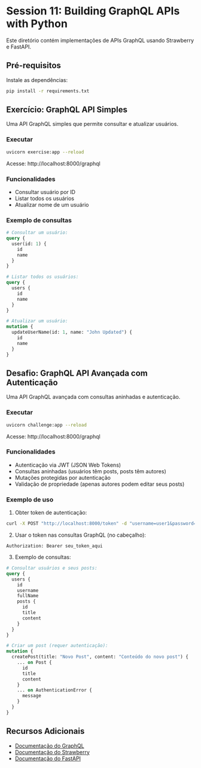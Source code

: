 # Session 11: Building GraphQL APIs with Python

Este diretório contém implementações de APIs GraphQL usando Strawberry e FastAPI.

## Pré-requisitos

Instale as dependências:

```bash
pip install -r requirements.txt
```

## Exercício: GraphQL API Simples

Uma API GraphQL simples que permite consultar e atualizar usuários.

### Executar

```bash
uvicorn exercise:app --reload
```

Acesse: http://localhost:8000/graphql

### Funcionalidades
- Consultar usuário por ID
- Listar todos os usuários
- Atualizar nome de um usuário

### Exemplo de consultas

```graphql
# Consultar um usuário:
query {
  user(id: 1) {
    id
    name
  }
}

# Listar todos os usuários:
query {
  users {
    id
    name
  }
}

# Atualizar um usuário:
mutation {
  updateUserName(id: 1, name: "John Updated") {
    id
    name
  }
}
```

## Desafio: GraphQL API Avançada com Autenticação

Uma API GraphQL avançada com consultas aninhadas e autenticação.

### Executar

```bash
uvicorn challenge:app --reload
```

Acesse: http://localhost:8000/graphql

### Funcionalidades
- Autenticação via JWT (JSON Web Tokens)
- Consultas aninhadas (usuários têm posts, posts têm autores)
- Mutações protegidas por autenticação
- Validação de propriedade (apenas autores podem editar seus posts)

### Exemplo de uso

1. Obter token de autenticação:

```bash
curl -X POST "http://localhost:8000/token" -d "username=user1&password=secret1"
```

2. Usar o token nas consultas GraphQL (no cabeçalho):

```
Authorization: Bearer seu_token_aqui
```

3. Exemplo de consultas:

```graphql
# Consultar usuários e seus posts:
query {
  users {
    id
    username
    fullName
    posts {
      id
      title
      content
    }
  }
}

# Criar um post (requer autenticação):
mutation {
  createPost(title: "Novo Post", content: "Conteúdo do novo post") {
    ... on Post {
      id
      title
      content
    }
    ... on AuthenticationError {
      message
    }
  }
}
```

## Recursos Adicionais

- [Documentação do GraphQL](https://graphql.org/learn/)
- [Documentação do Strawberry](https://strawberry.rocks/docs/)
- [Documentação do FastAPI](https://fastapi.tiangolo.com/)
